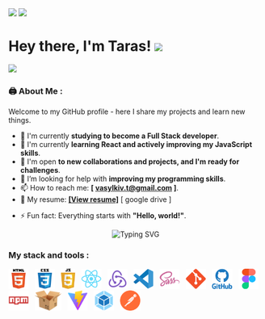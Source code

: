 <div id="header"">
    <picture>
    <source srcset="https://media.giphy.com/media/CwTvSiWflgCGKgz5eb/giphy.gif" media="(prefers-color-scheme: dark)" />
    <img src="https://media.giphy.com/media/du3J3cXyzhj75IOgvA/giphy.gif" width="100" />
    </picture>
    <img
    src="https://media.giphy.com/media/kH1DBkPNyZPOk0BxrM/giphy.gif"
    width="100"
    />
    <h1>
    Hey there, I'm Taras!
    <img
        src="https://media.giphy.com/media/hvRJCLFzcasrR4ia7z/giphy.gif"
        width="30px"
    />
    </h1>
    <div>
        <a href="https://www.codewars.com/users/vasylkivt" >
        <img src="https://www.codewars.com/users/vasylkivt/badges/small" />
        </a>
    </div>

</div>

### 🖨️ About Me :

Welcome to my GitHub profile - here I share my projects and learn new things.

- 🔭 I'm currently **studying to become a Full Stack developer**.
- 🌱 I'm currently **learning React and actively improving my JavaScript
  skills**.
- 👯 I'm open **to new collaborations and projects, and I'm ready for
  challenges**.
- 🤔 I’m looking for help with **improving my programming skills**.
- 📫 How to reach me: **[ vasylkiv.t@gmail.com ]**.
- 📜 My resume: <a href="./assets/Taras_Vasylkiv-Frontend_Developer.pdf">**[View resume]**</a> [ google drive ]
<!-- - 📜 My resume: **[ [View resume](https://drive.google.com/file/d/1g_Gd3B-tWJdSvFOq8-sCxoRwQDnNzIpF/view?usp=drive_link) ]** [ google drive ] -->
- ⚡ Fun fact: Everything starts with **"Hello, world!"**.
<div align="center">
    <img
    src="https://readme-typing-svg.herokuapp.com?font=Fira+Code&duration=5000&pause=500&color=00A42D&center=true&repeat=true&vCenter=true&width=650&lines=%C2%ABHello%2C+world!%C2%BB+%22Good+morning!+In+Case+I+Don't+See+Ya%2C;Good+Afternoon%2C+Good+Evening+And+Goodnight.%22"
    alt="Typing SVG"
    />
</div>

### My stack and tools :

<div>
  <img src="./images/html5-original.svg" title="HTML5" alt="HTML5"  height="40"/>&nbsp&nbsp;
  <img src="./images/css3-original.svg"  title="CSS3" alt="CSS3"  height="40"/>&nbsp&nbsp;
  <img src="./images/Javascript-shield.svg"  title="JS" alt="JS"  height="40"/>&nbsp&nbsp;
  <img src="./images/react-original.svg"  title="React" alt="React"  height="40"/>&nbsp&nbsp;
  <img src="./images/redux.svg" title="Redux" alt="Redux"  height="40"/>&nbsp&nbsp;
  <img src="./images/vscode-original.svg" title="Visual Studio Code" alt="Visual Studio Code"  height="40"/>&nbsp&nbsp;
  <img src="./images/sass-original.svg" title="Sass" alt="Sass"  height="40"/>&nbsp&nbsp;
  <img src="./images/git-original.svg" title="Git" alt="Git"  height="40"/>&nbsp&nbsp;
  <img src="./images/github-original.svg" title="Github"  alt="Github"  height="40" />&nbsp&nbsp;
  <img src="./images/figma-original.svg" title="Figma" alt="Figma"  height="40"/>&nbsp&nbsp;
  <img src="./images/npm-original.svg" title="Npm" alt="Npm"  height="40"/>&nbsp&nbsp;
  <img src="./images/parcel.svg" title="Parcel" alt="Parcel" height="40"/>&nbsp&nbsp;
  <img src="./images/Vitejs-logo.svg" title="Vitejs" alt="Vitejs"  height="40"/>&nbsp&nbsp;
  <img src="./images/webpack-original.svg" title="Webpack" alt="Webpack"  height="40"/>&nbsp&nbsp;
  <img src="./images/postman-icon-svg.svg" title="Postman" alt="Postman"  height="40"/>&nbsp&nbsp;
</div>

<!-- <div align=center>
  <img src="https://readme-typing-svg.herokuapp.com?color=%2336BCF7&size=32&center=true&vCenter=true&width=600&height=50&lines=Fun+Facts:+;<Eat>🍕<Eat/>+;<Sleep>😴<Sleep/>+;<Code>👨‍💻<Code/>+;<Repeat>🔁<Repeat/>+;" alt="Headline" />
</div> -->
